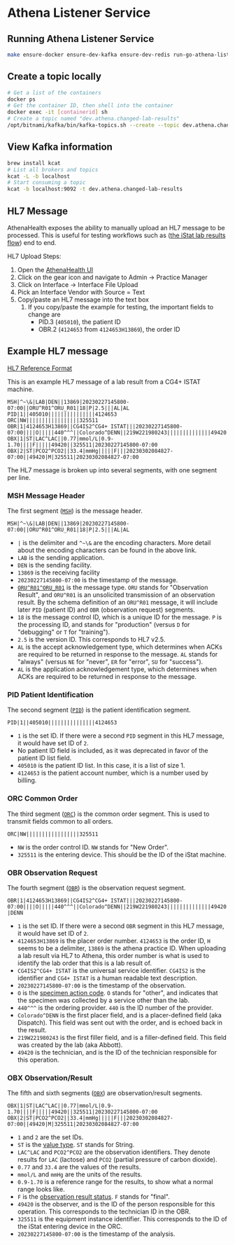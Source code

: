 # Athena Listener Service

## Running Athena Listener Service

```sh
make ensure-docker ensure-dev-kafka ensure-dev-redis run-go-athena-listener-service
```

## Create a topic locally

```sh
# Get a list of the containers
docker ps
# Get the container ID, then shell into the container
docker exec -it [containerid] sh
# Create a topic named "dev.athena.changed-lab-results"
/opt/bitnami/kafka/bin/kafka-topics.sh --create --topic dev.athena.changed-lab-results --bootstrap-server localhost:9092
```

## View Kafka information

```sh
brew install kcat
# List all brokers and topics
kcat -L -b localhost
# Start consuming a topic
kcat -b localhost:9092 -t dev.athena.changed-lab-results
```

## HL7 Message

AthenaHealth exposes the ability to manually upload an HL7 message to be processed. This is useful for testing workflows such as ([the iStat lab results flow](https://github.com/*company-data-covered*/services/blob/trunk/docs/architecture/patients/listener.md#kafka-infrastructure)) end to end.

HL7 Upload Steps:

1. Open the [AthenaHealth UI](https://preview.athenahealth.com/13869/12/globalframeset.esp)
2. Click on the gear icon and navigate to Admin -> Practice Manager
3. Click on Interface -> Interface File Upload
4. Pick an Interface Vendor with Source = Text
5. Copy/paste an HL7 message into the text box
   1. If you copy/paste the example for testing, the important fields to change are
      - PID.3 (`405010`), the patient ID
      - OBR.2 (`4124653` from `4124653H13869`), the order ID

## Example HL7 message

[HL7 Reference Format](https://hl7-definition.caristix.com/v2/HL7v2.5)

This is an example HL7 message of a lab result from a CG4+ ISTAT machine.

```
MSH|^~\&|LAB|DEN||13869|20230227145800-07:00||ORU^R01^ORU_R01|18|P|2.5|||AL|AL
PID|1||405010|||||||||||||||4124653
ORC|NW|||||||||||||||||325511
OBR|1|4124653H13869||CG4IS2^CG4+ ISTAT|||20230227145800-07:00||||O|||||440^^^||Colorado^DENN||219W221980243||||||||||||||49420|DENN
OBX|1|ST|LAC^LAC||0.77|mmol/L|0.9-1.70||||F|||||49420||325511|20230227145800-07:00
OBX|2|ST|PCO2^PCO2||33.4|mmHg|||||F|||20230302084827-07:00||49420|M|325511|20230302084827-07:00
```

The HL7 message is broken up into several segments, with one segment per line.

### MSH Message Header

The first segment ([`MSH`](https://www.hl7.org/documentcenter/public/wg/conf/HL7MSH.htm)) is the message header.

`MSH|^~\&|LAB|DEN||13869|20230227145800-07:00||ORU^R01^ORU_R01|18|P|2.5|||AL|AL`

- `|` is the delimiter and `^~\&` are the encoding characters. More detail about the encoding characters can be found in the above link.
- `LAB` is the sending application.
- `DEN` is the sending facility.
- `13869` is the receiving facility
- `20230227145800-07:00` is the timestamp of the message.
- [`ORU^R01^ORU_R01`](https://www.interfaceware.com/hl7-oru) is the message type. `ORU` stands for "Observation Result", and `ORU^R01` is an unsolicited transmission of an observation result. By the schema definition of an `ORU^R01` message, it will include later `PID` (patient ID) and `OBR` (observation request) segments.
- `18` is the message control ID, which is a unique ID for the message. `P` is the processing ID, and stands for "production" (versus `D` for "debugging" or `T` for "training").
- `2.5` is the version ID. This corresponds to HL7 v2.5.
- `AL` is the accept acknowledgement type, which determines when ACKs are required to be returned in response to the message. `AL` stands for "always" (versus `NE` for "never", `ER` for "error", `SU` for "success").
- `AL` is the application acknowledgement type, which determines when ACKs are required to be returned in response to the message.

### PID Patient Identification

The second segment ([`PID`](https://v2plus.hl7.org/2021Jan/segment-definition/PID.html)) is the patient identification segment.

`PID|1||405010|||||||||||||||4124653`

- `1` is the set ID. If there were a second `PID` segment in this HL7 message, it would have set ID of `2`.
- No patient ID field is included, as it was deprecated in favor of the patient ID list field.
- `405010` is the patient ID list. In this case, it is a list of size 1.
- `4124653` is the patient account number, which is a number used by billing.

### ORC Common Order

The third segment ([`ORC`](https://v2plus.hl7.org/2021Jan/segment-definition/ORC.html)) is the common order segment. This is used to transmit fields common to all orders.

`ORC|NW|||||||||||||||||325511`

- `NW` is the order control ID. `NW` stands for "New Order".
- `325511` is the entering device. This should be the ID of the iStat machine.

### OBR Observation Request

The fourth segment ([`OBR`](https://v2plus.hl7.org/2021Jan/segment-definition/OBR.html)) is the observation request segment.

`OBR|1|4124653H13869||CG4IS2^CG4+ ISTAT|||20230227145800-07:00||||O|||||440^^^||Colorado^DENN||219W221980243||||||||||||||49420|DENN`

- `1` is the set ID. If there were a second `OBR` segment in this HL7 message, it would have set ID of `2`.
- `4124653H13869` is the placer order number. `4124653` is the order ID, `H` seems to be a delimiter, `13869` is the athena practice ID. When uploading a lab result via HL7 to Athena, this order number is what is used to identify the lab order that this is a lab result of.
- `CG4IS2^CG4+ ISTAT` is the universal service identifier. `CG4IS2` is the identifier and `CG4+ ISTAT` is a human readable text description.
- `20230227145800-07:00` is the timestamp of the observation.
- `O` is the [specimen action code](https://hl7-definition.caristix.com/v2/HL7v2.5/Tables/0065). `O` stands for "other", and indicates that the specimen was collected by a service other than the lab.
- `440^^^` is the ordering provider. `440` is the ID number of the provider.
- `Colorado^DENN` is the first placer field, and is a placer-defined field (aka Dispatch). This field was sent out with the order, and is echoed back in the result.
- `219W221980243` is the first filler field, and is a filler-defined field. This field was created by the lab (aka Abbott).
- `49420` is the technician, and is the ID of the technician responsible for this operation.

### OBX Observation/Result

The fifth and sixth segments ([`OBX`](https://v2plus.hl7.org/2021Jan/segment-definition/OBX.html)) are observation/result segments.

`OBX|1|ST|LAC^LAC||0.77|mmol/L|0.9-1.70||||F|||||49420||325511|20230227145800-07:00`
`OBX|2|ST|PCO2^PCO2||33.4|mmHg|||||F|||20230302084827-07:00||49420|M|325511|20230302084827-07:00`

- `1` and `2` are the set IDs.
- `ST` is the [value type](https://hl7-definition.caristix.com/v2/HL7v2.5/Tables/0125). `ST` stands for String.
- `LAC^LAC` and `PCO2^PCO2` are the observation identifiers. They denote results for `LAC` (lactose) and `PCO2` (partial pressure of carbon dioxide).
- `0.77` and `33.4` are the values of the results.
- `mmol/L` and `mmHg` are the units of the results.
- `0.9-1.70` is a reference range for the results, to show what a normal range looks like.
- `F` is the [observation result status](https://hl7-definition.caristix.com/v2/HL7v2.5/Tables/0085). `F` stands for "final".
- `49420` is the observer, and is the ID of the person responsible for this operation. This corresponds to the technician ID in the OBR.
- `325511` is the equipment instance identifier. This corresponds to the ID of the iStat entering device in the ORC.
- `20230227145800-07:00` is the timestamp of the analysis.
